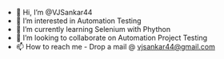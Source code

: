 - 👋 Hi, I’m @VJSankar44
- 👀 I’m interested in Automation Testing
- 🌱 I’m currently learning Selenium with Phython
- 💞️ I’m looking to collaborate on Automation Project Testing
- 📫 How to reach me - Drop a mail @ vjsankar44@gmail.com

<!---
VJSankar44/VJSankar44 is a ✨ special ✨ repository because its `README.md` (this file) appears on your GitHub profile.
You can click the Preview link to take a look at your changes.
--->
